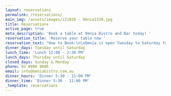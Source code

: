 ```yaml
---
layout: reservations
permalink: /reservations/
main_img: /assets/images/221026 - Omnia1539.jpg
title: Reservations
active_page: true
meta_description: 'Book a table at Omnia Bistro and Bar today! '
reservation_title: 'Reserve your table now '
reservation_text: "How to Book:\n\nOmnia is open Tuesday to Saturday for Dinner AND Thursday to Saturday for Lunch.\n\nBookings are available online for up to 6 people.\n\nNo bookings are required if you'd like to sit at the bar, or for drinks only.\n\nWalk-ins are always welcome.\n\nFor Group bookings of 7 or more, we offer a set menu for the table.\n\nTo stay up to date with reservation openings and last-minute tables, please sign up to our\_database and follow our Instagram @Omniabistro\_\n\nYou can book anytime online, or call our Reservations team on (03) 8080 8080 (Mon - Fri 9am-5pm)\n"
dinner_days: Tuesday until Saturday
lunch_time: 'Lunch 12:00 - 2:30 PM'
lunch_days: Thursday until Saturday
closed_days: Sunday & Monday
phone: 03 8080 8080
email: info@omniabistro.com.au
dinner_hours: 'Dinner 5:30 - 11:00 PM'
dinner_time: 'Dinner 5:30 - 11:00 PM'
_template: reservations
---
```



















